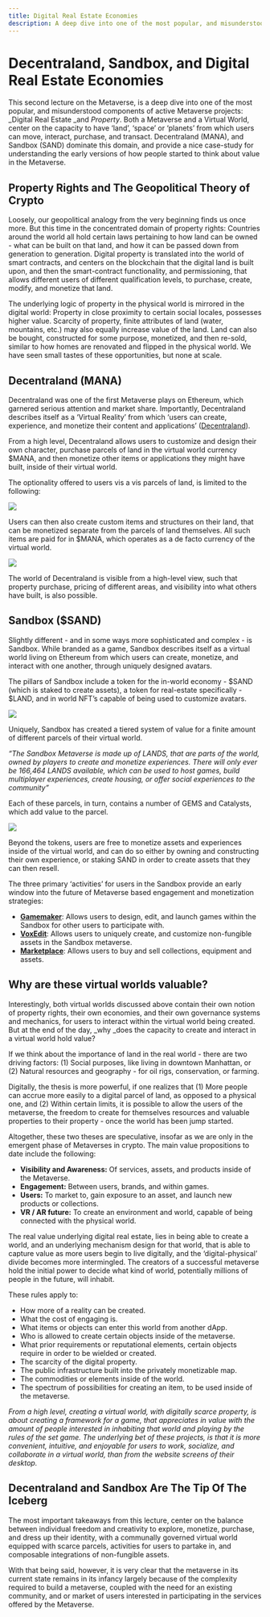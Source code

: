 ```yaml
---
title: Digital Real Estate Economies 
description: A deep dive into one of the most popular, and misunderstood components of active Metaverse projects
---
```


# Decentraland, Sandbox, and Digital Real Estate Economies

<!-- Lecture 1: Theory and Evolution of the Metaverse 

Lecture 2: Decentraland and Digital Real Estate Economies 

Lecture 3: Metaverse on NEAR: NEAR Hub, Octopus App Chains.  -->




This second lecture on the Metaverse, is a deep dive into one of the most popular, and misunderstood components of active Metaverse projects: _Digital Real Estate _and _Property_. Both a Metaverse and a Virtual World, center on the capacity to have ‘land’, ‘space’ or ‘planets’ from which users can move, interact, purchase, and transact. Decentraland (MANA), and Sandbox (SAND) dominate this domain, and provide a nice case-study for understanding the early versions of how people started to think about value in the Metaverse. 

## Property Rights and The Geopolitical Theory of Crypto

Loosely, our geopolitical analogy from the very beginning finds us once more. But this time in the concentrated domain of property rights: Countries around the world all hold certain laws pertaining to how land can be owned - what can be built on that land, and how it can be passed down from generation to generation. Digital property is translated into the world of smart contracts, and centers on the blockchain that the digital land is built upon, and then the smart-contract functionality, and permissioning, that allows different users of different qualification levels, to purchase, create, modify, and monetize that land. 

The underlying logic of property in the physical world is mirrored in the digital world: Property in close proximity to certain social locales, possesses higher value. Scarcity of property, finite attributes of land (water, mountains, etc.) may also equally increase value of the land. Land can also be bought, constructed for some purpose, monetized, and then re-sold, similar to how homes are renovated and flipped in the physical world. We have seen small tastes of these opportunities, but none at scale. 

## Decentraland (MANA)

Decentraland was one of the first Metaverse plays on Ethereum, which garnered serious attention and market share. Importantly, Decentraland describes itself as a ‘Virtual Reality’ from which ‘users can create, experience, and monetize their content and applications’ ([Decentraland](https://docs.decentraland.org/player/general/introduction/)). 

From a high level, Decentraland allows users to customize and design their own character, purchase parcels of land in the virtual world currency $MANA, and then monetize other items or applications they might have built, inside of their virtual world. 

The optionality offered to users vis a vis parcels of land, is limited to the following: 


![](@site/static/img/bootcamp/mod-em-6.2.1.png)


Users can then also create custom items and structures on their land, that can be monetized separate from the parcels of land themselves. All such items are paid for in $MANA, which operates as a de facto currency of the virtual world. 


![](@site/static/img/bootcamp/mod-em-6.2.2.png)


The world of Decentraland is visible from a high-level view, such that property purchase, pricing of different areas, and visibility into what others have built, is also possible. 

## Sandbox ($SAND)

Slightly different - and in some ways more sophisticated and complex - is Sandbox. While branded as a game, Sandbox describes itself as a virtual world living on Ethereum from which users can create, monetize, and interact with one another, through uniquely designed avatars. 

The pillars of Sandbox include a token for the in-world economy - $SAND (which is staked to create assets), a token for real-estate specifically - $LAND, and in world NFT’s capable of being used to customize avatars. 


![](@site/static/img/bootcamp/mod-em-6.2.3.png)


Uniquely, Sandbox has created a tiered system of value for a finite amount of different parcels of their virtual world. 

_“The Sandbox Metaverse is made up of LANDS, that are parts of the world, owned by players to create and monetize experiences. There will only ever be 166,464 LANDS available, which can be used to host games, build multiplayer experiences, create housing, or offer social experiences to the community”_

Each of these parcels, in turn, contains a number of GEMS and Catalysts, which add value to the parcel. 


![](@site/static/img/bootcamp/mod-em-6.2.4.png)


Beyond the tokens, users are free to monetize assets and experiences inside of the virtual world, and can do so either by owning and constructing their own experience, or staking SAND in order to create assets that they can then resell. 

The three primary ‘activities’ for users in the Sandbox provide an early window into the future of Metaverse based engagement and monetization strategies: 



* **[Gamemaker](https://www.sandbox.game/en/create/game-maker/)**: Allows users to design, edit, and launch games within the Sandbox for other users to participate with. 
* **[VoxEdit](https://www.sandbox.game/en/create/vox-edit/)**: Allows users to uniquely create, and customize non-fungible assets in the Sandbox metaverse. 
* **[Marketplace](https://www.sandbox.game/en/shop/)**: Allows users to buy and sell collections, equipment and assets. 

## Why are these virtual worlds valuable?

Interestingly, both virtual worlds discussed above contain their own notion of property rights, their own economies, and their own governance systems and mechanics, for users to interact within the virtual world being created. But at the end of the day, _why _does the capacity to create and interact in a virtual world hold value? 

If we think about the importance of land in the real world - there are two driving factors: (1) Social purposes, like living in downtown Manhattan, or (2) Natural resources and geography - for oil rigs, conservation, or farming. 

Digitally, the thesis is more powerful, if one realizes that (1) More people can accrue more easily to a digital parcel of land, as opposed to a physical one, and (2) Within certain limits, it is possible to allow the users of the metaverse, the freedom to create for themselves resources and valuable properties to their property - once the world has been jump started. 

Altogether, these two theses are speculative, insofar as we are only in the emergent phase of Metaverses in crypto. The main value propositions to date include the following: 

  * **Visibility and Awareness:** Of services, assets, and products inside of the Metaverse. 
  * **Engagement:** Between users, brands, and within games. 
  * **Users:** To market to, gain exposure to an asset, and launch new products or collections. 
  * **VR / AR future:** To create an environment and world, capable of being connected with the physical world. 

The real value underlying digital real estate, lies in being able to create a world, and an underlying mechanism design for that world, that is able to capture value as more users begin to live digitally, and the ‘digital-physical’ divide becomes more intermingled. The creators of a successful metaverse hold the initial power to decide what kind of world, potentially millions of people in the future, will inhabit. 

These rules apply to:


* How more of a reality can be created. 
* What the cost of engaging is. 
* What items or objects can enter this world from another dApp. 
* Who is allowed to create certain objects inside of the metaverse. 
* What prior requirements or reputational elements, certain objects require in order to be wielded or created.
* The scarcity of the digital property. 
* The public infrastructure built into the privately monetizable map.  
* The commodities or elements inside of the world. 
* The spectrum of possibilities for creating an item, to be used inside of the metaverse. 

_From a high level, creating a virtual world, with digitally scarce property, is about creating a framework for a game, that appreciates in value with the amount of people interested in inhabiting that world and playing by the rules of the set game. The underlying bet of these projects, is that it is more convenient, intuitive, and enjoyable for users to work, socialize, and collaborate in a virtual world, than from the website screens of their desktop._

## Decentraland and Sandbox Are The Tip Of The Iceberg

The most important takeaways from this lecture, center on the balance between individual freedom and creativity to explore, monetize, purchase, and dress up their identity, with a communally governed virtual world equipped with scarce parcels, activities for users to partake in, and composable integrations of non-fungible assets. 

With that being said, however, it is very clear that the metaverse in its current state remains in its infancy largely because of the complexity required to build a metaverse, coupled with the need for an existing community, and or market of users interested in participating in the services offered by the Metaverse. 
